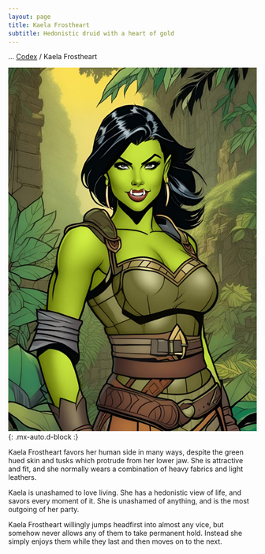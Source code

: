 ```yaml
---
layout: page
title: Kaela Frostheart
subtitle: Hedonistic druid with a heart of gold
---
```

<span class="breadcrumbs" markdown="1">... [Codex](/codex) / Kaela Frostheart</span>

![Kaela Frostheart](/assets/img/characters/kaela-frostheart.jpg){: .mx-auto.d-block :}

Kaela Frostheart favors her human side in many ways, despite the green hued skin and tusks which protrude from her lower jaw. She is attractive and fit, and she normally wears a combination of heavy fabrics and light leathers.

Kaela is unashamed to love living. She has a hedonistic view of life, and savors every moment of it. She is unashamed of anything, and is the most outgoing of her party.

Kaela Frostheart willingly jumps headfirst into almost any vice, but somehow never allows any of them to take permanent hold. Instead she simply enjoys them while they last and then moves on to the next.